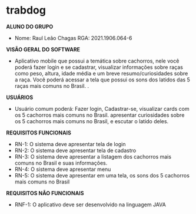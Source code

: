 # trabdog

**ALUNO DO GRUPO**
<ul>
<li>
  Nome: Raul Leão Chagas RGA: 2021.1906.064-6
  </li>
</ul>

**VISÃO GERAL DO SOFTWARE**
<ul>
<li>Aplicativo mobile que possui a temática sobre cachorros, nele você poderá fazer login e se cadastrar, visualizar informações sobre raças como peso, altura, idade média e um breve resumo/curiosidades sobre a raça. Você poderá acessar a tela que possui os sons dos latidos das 5 raças mais comuns no Brasil. .</li>
 </ul>

**USUÁRIOS**
<ul>
<li>
Usuário comum poderá: Fazer login, Cadastrar-se, visualizar cards com os 5 cachorros mais comuns no Brasil. apresentar curiosidades sobre os 5 cachorros mais comuns no Brasil, e escutar o latido deles.
  </li>
</ul>

**REQUISITOS FUNCIONAIS**
<ul>
<li>RN-1: O sistema deve apresentar tela de login </li>
<li>RN-2: O sistema deve apresentar tela de cadastro </li> 
<li>RN-3: O sistema deve apresentar a listagem dos cachorros mais comuns no Brasil e suas informações. </li>
<li>RN-4: O sistema deve apresentar menu</li>
<li>RN-5: O sistema deve apresentar em uma tela, os sons dos 5 cachorros mais comuns no Brasil</li>
</ul>

**REQUISITOS NÃO FUNCIONAIS**
<ul>
  <li>
RNF-1: O aplicativo deve ser desenvolvido na linguagem JAVA
  </li>
</ul>
